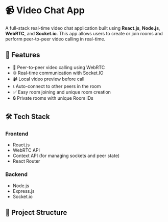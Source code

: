# 📹 Video Chat App

A full-stack real-time video chat application built using **React.js**, **Node.js**, **WebRTC**, and **Socket.io**.
This app allows users to create or join rooms and perform peer-to-peer video calling in real-time.

## 🚀 Features

- 🔗 Peer-to-peer video calling using WebRTC
- 🌐 Real-time communication with Socket.IO
- 📹 Local video preview before call
- 📞 Auto-connect to other peers in the room
- ✅ Easy room joining and unique room creation
- 🔒 Private rooms with unique Room IDs

## 🛠️ Tech Stack

### Frontend
- React.js
- WebRTC API
- Context API (for managing sockets and peer state)
- React Router

### Backend
- Node.js
- Express.js
- Socket.io

## 📁 Project Structure

